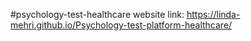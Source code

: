 #psychology-test-healthcare
website link:  https://linda-mehri.github.io/Psychology-test-platform-healthcare/
